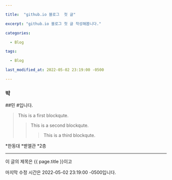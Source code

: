 ```yaml
---

title:  "github.io 블로그  첫 글"

excerpt: "github.io 블로그 첫 글 작성해봅니다."

categories:

  - Blog

tags:

  - Blog

last_modified_at: 2022-05-02 23:19:00 -0500

---
```

### 박
##민
#입니다.

> This is a first blockqute.
>	> This is a second blockqute.
>	>	> This is a third blockqute.

*한동대
 *벧엘관
  *2층
  
*******

이 글의 제목은 {{ page.title }}이고

마지막 수정 시간은 2022-05-02 23:19:00 -0500입니다.
